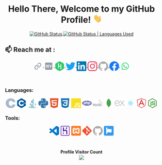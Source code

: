 <div align="center">

  # Hello There, Welcome to my GitHub Profile! <img src="https://github.com/ABSphreak/ABSphreak/blob/master/gifs/Hi.gif" width="30">
  <p align="center">
    <a href="https://github.com/prasad-medisetti">
      <img align="center" alt="GitHub Status"  height="300" width="500" src="https://github-readme-stats.vercel.app/api?username=prasad-medisetti&theme=dark&show_icons=true" />
    </a>
    <a href="https://github.com/prasad-medisetti">
      <img align="center" alt="GitHub Status | Languages Used"  height="300" width="500" src="https://github-readme-stats.vercel.app/api/top-langs/?username=prasad-medisetti&show_icons=true&theme=dark" />
    </a>
  </p>
 
</div>  


  ## 📫 Reach me at : 
  
  <p align="center">
    <a href="https://prasad-medisetti.herokuapp.com/" target="blank">
      <img align="center" alt="Prasad Medisetti | Website" width="32" src="images/SVG/link.svg" />
    </a>
    <a href="https://dev.to/prasad_medisetti">
      <img align="center" src="images/SVG/dev-dot-to.svg" alt="Prasad Medisetti | DEV Community" width="32">
    </a>
    <a href="https://www.hackerrank.com/Prasad_Medisetti" target="blank">
      <img align="center" src="images/SVG/hackerrank.svg" alt="Prasad Medisetti | HackerRAnk" width="32" />
    </a>
    <a href="https://twitter.com/Prasad_M_961">
      <img align="center" alt="Prasad Medisetti | Twitter" width="32" src="images/SVG/twitter.svg" />
    </a>
    <a href="https://www.linkedin.com/in/prasad-medisetti-762374180/">
      <img align="center" alt="Prasad Medisetti | LinkedIn" width="32" src="images/SVG/linkedin.svg" />
    </a>
    <a href="https://www.instagram.com/_prasad.medisetti_/">
      <img align="center" alt="Prasad Medisetti | Instagram" width="32" src="images/SVG/instagram.svg" />
    </a>
    <a href="https://github.com/Prasad-Medisetti">
      <img align="center" alt="Prasad Medisetti | GitHub" width="32" src="images/SVG/github.svg" />
    </a>
    <a href="https://www.facebook.com/prasad.medisetti.961">
      <img align="center" alt="Prasad Medisetti | Facebook" width="32" src="images/SVG/facebook.svg" />
    </a>
    <a href="https://api.whatsapp.com/send?phone=+919666502388">
      <img align="center" alt="Prasad Medisetti | WhatsApp" width="32" src="images/SVG/whatsapp.svg" />
    </a>
  </p>

  <!--
     [//]: # ([<img align="left" alt="Prasad Medisetti | Website" width="32" src="images/SVG/link.svg" />][website])
      [<img align="left" alt="Prasad Medisetti | Twitter" width="32" src="images/SVG/twitter.svg" />][twitter]
      [<img align="left" alt="Prasad Medisetti | LinkedIn" width="32" src="images/SVG/linkedin.svg" />][linkedin]
      [<img align="left" alt="Prasad Medisetti | Instagram" width="32" src="images/SVG/instagram.svg" />][instagram]
      [<img align="left" alt="Prasad Medisetti | GitHub" width="32" src="images/SVG/github.svg" />][github]
      [<img align="left" alt="Prasad Medisetti | Facebook" width="32" src="images/SVG/facebook.svg" />][facebook]
      [<img align="left" alt="Prasad Medisetti | WhatsApp" width="32" src="images/SVG/whatsapp.svg" />][whatsapp]
  -->

  <br />

  ### Languages:
  <p align="center">
    <img align="center" alt="C" width="32" src="images/SVG/c.svg" />
    <img align="center" alt="C++" width="32" src="images/SVG/cplusplus.svg" />
    <img align="center" alt="Java" width="32" src="images/SVG/java.svg" />
    <img align="center" alt="Python" width="32" src="images/SVG/python.svg" />
    <img align="center" alt="HTML5" width="32" src="images/SVG/html5.svg" />
    <img align="center" alt="CSS3" width="32" src="images/SVG/css3.svg" />
    <img align="center" alt="JavaScript" width="32" src="images/SVG/javascript.svg" />	
    <img align="center" alt="PHP" width="32" src="images/SVG/php.svg" />
    <img align="center" alt="MySQL" width="32" src="images/SVG/mysql.svg" />
    <img align="center" alt="MongoDB" width="32" src="images/SVG/mongodb.svg" />
    <img align="center" alt="ExpressJS" width="32" src="images/SVG/express.svg" />
    <img align="center" alt="ReactJS" width="32" src="images/SVG/react.svg" />
    <img align="center" alt="AngularJS" width="32" src="images/SVG/angularjs.svg" />
    <img align="center" alt="NodeJS" width="32" src="images/SVG/node-dot-js.svg" />
  </p>

  ### Tools:
  
  <p align="center">
    <img align="center" alt="Visual Studio Code" width="32" src="images/SVG/visualstudiocode.svg" />
    <img align="center" alt="XAMPP" width="32" src="images/SVG/heroku.svg" />
    <img align="center" alt="Heroku" width="32" src="images/SVG/xampp.svg" />
    <img align="center" alt="Git" width="32" src="images/SVG/git.svg" />
    <img align="center" alt="GitHub" width="32" src="images/SVG/github.svg" />
    <img align="center" alt="Font Awesome" width="32" src="images/SVG/fontawesome.svg" />	
  </p>
  <br />
  
  <p align="center">
    <b>Profile Visitor Count</b>
    <br />
    <a href="http://hits.dwyl.com/prasad-medisetti/prasad-medisetti">
      <img align="center" src="http://hits.dwyl.com/prasad-medisetti/prasad-medisetti.svg">
    </a>
  </p>

  <!--
  <p align="center"> 
    <i><b>Profile Visitor Count</b></i><br>
    <img align="center" src="https://profile-counter.glitch.me/prasad-medisetti/count.svg" />
  </p>
  -->

[website]: https://prasad-medisetti.herokuapp.com/
[twitter]: https://twitter.com/Prasad_M_961
[instagram]: https://www.instagram.com/_prasad.medisetti_/
[linkedin]: https://www.linkedin.com/in/prasad-medisetti-762374180/'
[github]: https://github.com/Prasad-Medisetti
[facebook]: https://www.facebook.com/prasad.medisetti.961
[whatsapp]: https://api.whatsapp.com/send?phone=+919666502388
